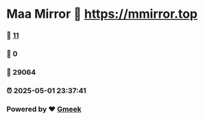 # Maa Mirror :link: https://mmirror.top 
### :page_facing_up: [11](https://mmirror.top/tag.html) 
### :speech_balloon: 0 
### :hibiscus: 29064 
### :alarm_clock: 2025-05-01 23:37:41 
### Powered by :heart: [Gmeek](https://github.com/Meekdai/Gmeek)
